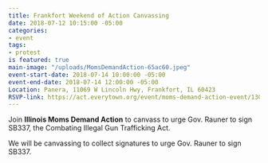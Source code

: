 ```yaml
---
title: Frankfort Weekend of Action Canvassing
date: 2018-07-12 10:15:00 -05:00
categories:
- event
tags:
- protest
is featured: true
main-image: "/uploads/MomsDemandAction-65ac60.jpeg"
event-start-date: 2018-07-14 10:00:00 -05:00
event-end-date: 2018-07-14 12:00:00 -05:00
Location: Panera, 11069 W Lincoln Hwy, Frankfort, IL 60423
RSVP-link: https://act.everytown.org/event/moms-demand-action-event/13053/signup/?source=&akid=&zip=
---
```


Join **Illinois Moms Demand Action** to canvass to urge Gov. Rauner to sign SB337, the Combating Illegal Gun Trafficking Act. 

We will be canvassing to collect signatures to urge Gov. Rauner to sign SB337.